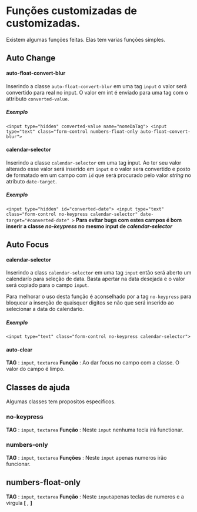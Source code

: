 # Funções customizadas de customizadas.

Existem algumas funções feitas. Elas tem varias funções simples.

## Auto Change 

#### auto-float-convert-blur

Inserindo a classe `auto-float-convert-blur` em uma tag `input` o valor será convertido para real no input.
O valor em int é enviado para uma tag com o attributo `converted-value`.

##### Exemplo
`<input type="hidden" converted-value name="nomeDaTag">
 <input type="text" class="form-control numbers-float-only auto-float-convert-blur">`

#### calendar-selector

Inserindo a classe `calendar-selector` em uma tag input. Ao ter seu valor alterado esse valor será inserido em `input` e o valor sera convertido e posto de formatado em um campo com `id` que será procurado pelo valor _string_ no atributo `date-target`.

##### Exemplo
`<input type="hidden" id="converted-date">
 <input type="text" class="form-control no-keypress calendar-selector" date-target="#converted-date" >`
 **Para evitar bugs com estes campos é bom inserir a classe _no-keypress_ no mesmo input de _calendar-selector_**

## Auto Focus

#### calendar-selector

Inserindo a class `calendar-selector` em uma tag `input` então será aberto um calendarío para seleção de data. Basta apertar na data desejada e o valor será copiado para o campo `input`.

Para melhorar o uso desta função é aconselhado por a tag `no-keypress` para bloquear a inserção de quaisquer digitos se não que será inserido ao selecionar a data do calendario.

##### Exemplo
`<input type="text" class="form-control no-keypress calendar-selector">`

#### auto-clear
**TAG** : `input`, `textarea`
**Função** : Ao dar focus no campo com a classe. O valor do campo é limpo.

## Classes de ajuda

Algumas classes tem propositos especificos.

### no-keypress
**TAG** : `input`, `textarea`
**Função** : Neste `input` nenhuma tecla irá functionar.

### numbers-only
**TAG** : `input`, `textarea`
**Funções** : Neste `input` apenas numeros irão funcionar.

## numbers-float-only
**TAG** : `input`, `textarea`
**Função** : Neste `input`apenas teclas de numeros e a virgula **[** *,* **]**